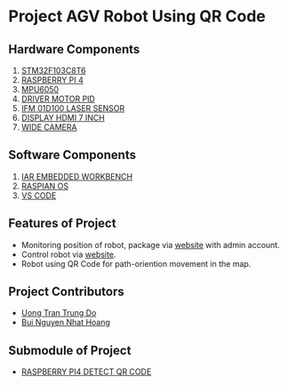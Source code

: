 # Project AGV Robot Using QR Code 

## Hardware Components 
1. [STM32F103C8T6](https://hshop.vn/products/kit-ra-chon-stm32f103c8t6)
2. [RASPBERRY PI 4](https://hshop.vn/products/combo-raspberry-pi-4-model-b-chinh-hang)
3. [MPU6050](https://hshop.vn/products/cam-bien-6-dof-bac-tu-do-gy-521-mpu6050)
4. [DRIVER MOTOR PID](https://hshop.vn/products/mach-dieu-khien-dong-co-dc-servo-pid-200w-msd-e210v1)
5. [IFM 01D100 LASER SENSOR](https://www.ifm.com/us/en/product/O1D100)
6. [DISPLAY HDMI 7 INCH](https://hshop.vn/products/man-honh-lcd-7-inch-hdmi-camung-dien-dung)
7. [WIDE CAMERA](https://hshop.vn/products/camera-raspberry-pi-fisheye-lens-160-degree-fov-ov5647-5mp)
## Software Components
1. [IAR EMBEDDED WORKBENCH](https://www.iar.com/products/)
2. [RASPIAN OS](https://www.raspberrypi.com/software/operating-systems/)
3. [VS CODE](https://code.visualstudio.com/)
## Features of Project
- Monitoring position of robot, package via [website](https://nhathoang1510.github.io/) with admin account.
- Control robot via [website](https://nhathoang1510.github.io/).
- Robot using QR Code for path-oriention movement in the map.
## Project Contributors
- [Uong Tran Trung Do](https://github.com/dokun1812)
- [Bui Nguyen Nhat Hoang](https://github.com/nhathoang1510)
## Submodule of Project
- [RASPBERRY PI4 DETECT QR CODE](https://github.com/nhathoang1510/pi4_detect_qrcode)